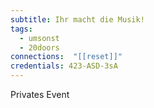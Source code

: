 ```yaml
---
subtitle: Ihr macht die Musik!
tags:
  - umsonst
  - 20doors
connections:  "[[reset]]"
credentials: 423-ASD-3sA
---
```

Privates Event